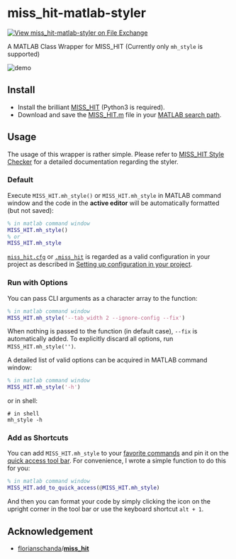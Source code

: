 # miss_hit-matlab-styler
[![View miss_hit-matlab-styler on File Exchange](https://www.mathworks.com/matlabcentral/images/matlab-file-exchange.svg)](https://www.mathworks.com/matlabcentral/fileexchange/102604-miss_hit-matlab-styler)

A MATLAB Class Wrapper for MISS_HIT (Currently only `mh_style` is supported)

![demo](https://user-images.githubusercontent.com/10386119/143576280-c93c3cdd-1ed1-42e3-ae36-b5b427a332c2.gif)

## Install

- Install the brilliant [MISS_HIT](https://github.com/florianschanda/miss_hit) (Python3 is required).
- Download and save the [MISS_HIT.m](https://github.com/Sec-ant/MISS_HIT-MATLAB-API/blob/main/MISS_HIT.m) file in your [MATLAB search path](https://www.mathworks.com/help/matlab/matlab_env/what-is-the-matlab-search-path.html).


## Usage

The usage of this wrapper is rather simple. Please refer to [MISS_HIT Style Checker](https://florianschanda.github.io/miss_hit/style_checker.html) for a detailed documentation regarding the styler.

### Default

Execute `MISS_HIT.mh_style()` or `MISS_HIT.mh_style` in MATLAB command window and the code in the **active editor** will be automatically formatted (but not saved):

```matlab
% in matlab command window
MISS_HIT.mh_style()
% or
MISS_HIT.mh_style
```

[`miss_hit.cfg`](https://florianschanda.github.io/miss_hit/style_checker.html#:~:text=miss_hit.cfg) or [`.miss_hit`](https://florianschanda.github.io/miss_hit/style_checker.html#:~:text=.miss_hit) is regarded as a valid configuration in your project as described in [Setting up configuration in your project](https://florianschanda.github.io/miss_hit/style_checker.html#:~:text=Setting%20up%20configuration%20in%20your%20project).

### Run with Options

You can pass CLI arguments as a character array to the function:

```matlab
% in matlab command window
MISS_HIT.mh_style('--tab_width 2 --ignore-config --fix')
```

When nothing is passed to the function (in default case), `--fix` is automatically added. To explicitly discard all options, run `MISS_HIT.mh_style('')`.

A detailed list of valid options can be acquired in MATLAB command window:

```matlab
% in matlab command window
MISS_HIT.mh_style('-h')
```

 or in shell:

```shell
# in shell
mh_style -h
```

### Add as Shortcuts

You can add `MISS_HIT.mh_style` to your [favorite commands](https://www.mathworks.com/help/matlab/matlab_env/create-matlab-favorites-to-rerun-commands.html) and pin it on the [quick access tool bar](https://www.mathworks.com/help/matlab/matlab_env/access-frequently-used-features.html). For convenience, I wrote a simple function to do this for you:

```matlab
% in matlab command window
MISS_HIT.add_to_quick_access(@MISS_HIT.mh_style)
```

And then you can format your code by simply clicking the icon on the upright corner in the tool bar or use the keyboard shortcut `alt + 1`.

## Acknowledgement

- [florianschanda](https://github.com/florianschanda)/**[miss_hit](https://github.com/florianschanda/miss_hit)**

